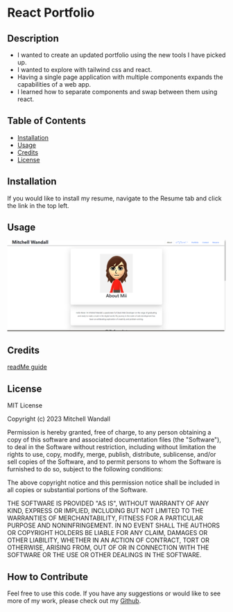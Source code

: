 # React Portfolio

## Description


- I wanted to create an updated portfolio using the new tools I have picked up.
- I wanted to explore with tailwind css and react.
- Having a single page application with multiple components expands the capabilities of a web app.
- I learned how to separate components and swap between them using react.

## Table of Contents 


- [Installation](#installation)
- [Usage](#usage)
- [Credits](#credits)
- [License](#license)

## Installation

If you would like to install my resume, navigate to the Resume tab and click the link in the top left.

## Usage

![portfolioScreenshot](src/assets/Screenshot.png)

## Credits

[readMe guide](https://coding-boot-camp.github.io/full-stack/github/professional-readme-guide)

## License

MIT License

Copyright (c) 2023 Mitchell Wandall

Permission is hereby granted, free of charge, to any person obtaining a copy
of this software and associated documentation files (the "Software"), to deal
in the Software without restriction, including without limitation the rights
to use, copy, modify, merge, publish, distribute, sublicense, and/or sell
copies of the Software, and to permit persons to whom the Software is
furnished to do so, subject to the following conditions:

The above copyright notice and this permission notice shall be included in all
copies or substantial portions of the Software.

THE SOFTWARE IS PROVIDED "AS IS", WITHOUT WARRANTY OF ANY KIND, EXPRESS OR
IMPLIED, INCLUDING BUT NOT LIMITED TO THE WARRANTIES OF MERCHANTABILITY,
FITNESS FOR A PARTICULAR PURPOSE AND NONINFRINGEMENT. IN NO EVENT SHALL THE
AUTHORS OR COPYRIGHT HOLDERS BE LIABLE FOR ANY CLAIM, DAMAGES OR OTHER
LIABILITY, WHETHER IN AN ACTION OF CONTRACT, TORT OR OTHERWISE, ARISING FROM,
OUT OF OR IN CONNECTION WITH THE SOFTWARE OR THE USE OR OTHER DEALINGS IN THE
SOFTWARE.


## How to Contribute

Feel free to use this code. If you have any suggestions or would like to see more of my work, please check out my [Github](https://github.com/MWandall).